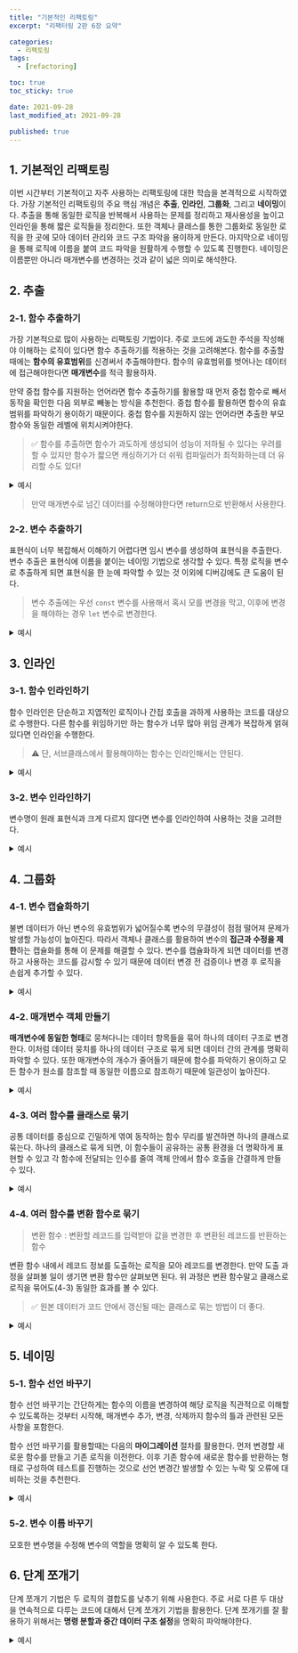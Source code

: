 ```yaml
---
title: "기본적인 리팩토링"
excerpt: "리팩터링 2판 6장 요약"

categories:
  - 리팩토링
tags:
  - [refactoring]

toc: true
toc_sticky: true

date: 2021-09-28
last_modified_at: 2021-09-28

published: true
---
```


## 1. 기본적인 리팩토링

이번 시간부터 기본적이고 자주 사용하는 리팩토링에 대한 학습을 본격적으로 시작하였다.
가장 기본적인 리팩토링의 주요 핵심 개념은 **추출**, **인라인**, **그룹화**, 그리고 **네이밍**이다.
추출을 통해 동일한 로직을 반복해서 사용하는 문제를 정리하고 재사용성을 높이고 인라인을 통해 짧은 로직들을 정리한다.
또한 객체나 클래스를 통한 그룹화로 동일한 로직을 한 곳에 모아 데이터 관리와 코드 구조 파악을 용이하게 만든다.
마지막으로 네이밍을 통해 로직에 이름을 붙여 코드 파악을 원활하게 수행할 수 있도록 진행한다.
네이밍은 이름뿐만 아니라 매개변수를 변경하는 것과 같이 넓은 의미로 해석한다.

## 2. 추출

### 2-1. 함수 추출하기

가장 기본적으로 많이 사용하는 리팩토링 기법이다.
주로 코드에 과도한 주석을 작성해야 이해하는 로직이 있다면 함수 추출하기를 적용하는 것을 고려해본다.
함수를 추출할 때에는 **함수의 유효범위**를 신경써서 추출해야한다. 함수의 유효범위를 벗어나는 데이터에 접근해야한다면 **매개변수**를 적극 활용하자.

만약 중첩 함수를 지원하는 언어라면 함수 추출하기를 활용할 때 먼저 중첩 함수로 빼서 동작을 확인한 다음 외부로 빼놓는 방식을 추천한다.
중첩 함수를 활용하면 함수의 유효범위를 파악하기 용이하기 때문이다.
중첩 함수를 지원하지 않는 언어라면 추출한 부모 함수와 동일한 레벨에 위치시켜야한다.

> ✅ 함수를 추출하면 함수가 과도하게 생성되어 성능이 저하될 수 있다는 우려를 할 수 있지만 함수가 짧으면 캐싱하기가 더 쉬워 컴파일러가
> 최적화하는데 더 유리할 수도 있다!

<details>
<summary>예시</summary>
<div markdown="1">

~~~javascript
// Before
function printOwing(invoice){
    let outstanding = calculateOutstanding();

    console.log(`고객명: ${invoice.customer}`);
    console.log(`채무액: ${outstanding}`);
}
~~~

~~~javascript
// After
function printOwing(invoice){
    let outstanding = calculateOutstanding();
    printInfo(invoice);

    function printInfo(invoice){
        console.log(`고객명: ${invoice.customer}`);
        console.log(`채무액: ${outstanding}`); // 이 함수를 외부로 빼게 되면 outstanding도 매개변수로 받아야한다.
    }
}
~~~

</div>
</details>

> 만약 매개변수로 넘긴 데이터를 수정해야한다면 return으로 반환해서 사용한다.

### 2-2. 변수 추출하기

표현식이 너무 복잡해서 이해하기 어렵다면 임시 변수를 생성하여 표현식을 추출한다.
변수 추출은 표현식에 이름을 붙이는 네이밍 기법으로 생각할 수 있다.
특정 로직을 변수로 추출하게 되면 표현식을 한 눈에 파악할 수 있는 것 이외에 디버깅에도 큰 도움이 된다.

> 변수 추출에는 우선 `const` 변수를 사용해서 혹시 모를 변경을 막고, 이후에 변경을 해야하는 경우 `let` 변수로 변경한다.

<details>
<summary>예시</summary>
<div markdown="1">

~~~javascript
// Before
return order.quantity * order.itemPrice - Math.max(0, order.quantity - 500) * 0.05 + Math.min(order.quantity * order.itemPrice * 0.1, 100);
~~~

~~~javascript
// After
const basePrice = order.quantity * order.itemPrice;
const discount = Math.max(0, order.quantity - 500) * 0.05;
const shipping = Math.min(order.quantity * order.itemPrice * 0.1, 100);

return basePrice - discount + shipping;
~~~

</div>
</details>

## 3. 인라인

### 3-1. 함수 인라인하기

함수 인라인은 단순하고 지엽적인 로직이나 간접 호출을 과하게 사용하는 코드를 대상으로 수행한다.
다른 함수를 위임하기만 하는 함수가 너무 많아 위임 관계가 복잡하게 얽혀있다면 인라인을 수행한다.

> ⚠️ 단, 서브클래스에서 활용해야하는 함수는 인라인해서는 안된다.

<details>
<summary>예시</summary>
<div markdown="1">

~~~javascript
// Before
function getRating(driver){
    return moreThanFiveDriver(driver) ? 2 : 1;
}
function moreThanFiveDriver(driver){
    return driver.numberOfLateDeliveries > 5;
}
~~~

~~~javascript
// After
function getRating(driver){
    return (driver.numberOfLateDeliveries > 5) ? 2 : 1;
}
~~~

</div>
</details>

### 3-2. 변수 인라인하기

변수명이 원래 표현식과 크게 다르지 않다면 변수를 인라인하여 사용하는 것을 고려한다.

<details>
<summary>예시</summary>
<div markdown="1">

~~~javascript
// Before
let basePrice = order.basePrice;
return (basePrice > 1000);
~~~

~~~javascript
// After
return (order.basePrice > 1000);
~~~

</div>
</details>

## 4. 그룹화

### 4-1. 변수 캡슐화하기

불변 데이터가 아닌 변수의 유효범위가 넓어질수록 변수의 무결성이 점점 떨어져 문제가 발생할 가능성이 높아진다.
따라서 객체나 클래스를 활용하여 변수의 **접근과 수정을 제한**하는 캡슐화를 통해 이 문제를 해결할 수 있다.
변수를 캡슐화하게 되면 데이터를 변경하고 사용하는 코드를 감시할 수 있기 때문에 데이터 변경 전 검증이나 변경 후 로직을 손쉽게 추가할 수 있다.

<details>
<summary>예시</summary>
<div markdown="1">

~~~javascript
// Before
let defaultOwner = {firstName: "harry", lastName: "potter" }
~~~

~~~javascript
// After
let defaultOwnerData = {firstName: "harry", lastName: "potter" };
export function getDefaultOwner() {
    // return defaultOwnerData; → 이 방법은 원본 데이터에 접근이 가능하기 때문에 Getter의 본질을 훼손할 수 있다.
    
    return Object.assign({}, defaultOwnerData); // 원본 데이터의 복사본을 반환한다.
}
export function setDefaultOwner(owner){
    defaultOwnerData = owner;
}
~~~

</div>
</details>

### 4-2. 매개변수 객체 만들기

**매개변수에 동일한 형태**로 뭉쳐다니는 데이터 항목들을 묶어 하나의 데이터 구조로 변경한다.
이처럼 데이터 뭉치를 하나의 데이터 구조로 묶게 되면 데이터 간의 관계를 명확히 파악할 수 있다.
또한 매개변수의 개수가 줄어들기 때문에 함수를 파악하기 용이하고 모든 함수가 원소를 참조할 때 동일한 이름으로 참조하기 때문에 일관성이 높아진다.

<details>
<summary>예시</summary>
<div markdown="1">

~~~javascript
// Before
function amountInvoiced(startDate, endDate){ }
function amountReceived(startDate, endDate){ }
~~~

~~~javascript
// After
function amountInvoiced(rangeDate){ }
function amountReceived(rangeDate){ }
~~~

</div>
</details>

### 4-3. 여러 함수를 클래스로 묶기

공통 데이터를 중심으로 긴밀하게 엮여 동작하는 함수 무리를 발견하면 하나의 클래스로 묶는다.
하나의 클래스로 묶게 되면, 이 함수들이 공유하는 공통 환경을 더 명확하게 표현할 수 있고
각 함수에 전달되는 인수를 줄여 객체 안에서 함수 호출을 간결하게 만들 수 있다.

<details>
<summary>예시</summary>
<div markdown="1">

~~~javascript
// Before
function base(aReading){ } // aReading 이라는 공통 데이터 사용
function taxCharge(aReading){ }
function calculateCharge(aReading){ }
~~~

~~~javascript
// After
class Reading{
   base(){ }
   taxCharge(){ }
   calculateCharge(){ }
}
~~~

</div>
</details>

### 4-4. 여러 함수를 변환 함수로 묶기

> 변환 함수 : 변환할 레코드를 입력받아 값을 변경한 후 변환된 레코드를 반환하는 함수

변환 함수 내에서 레코드 정보를 도출하는 로직을 모아 레코드를 변경한다.
만약 도출 과정을 살펴볼 일이 생기면 변환 함수만 살펴보면 된다.
위 과정은 변환 함수말고 클래스로 로직을 묶어도(4-3) 동일한 효과를 볼 수 있다.

> ✅ 원본 데이터가 코드 안에서 갱신될 때는 클래스로 묶는 방법이 더 좋다.

<details>
<summary>예시</summary>
<div markdown="1">

~~~javascript
// Before
function base(aReading){ }
function taxCharge(aReading){ }
~~~

~~~javascript
// After
function enrichReading(argReading){
    const aReading = _.cloneDeep(argReading); // 변환 함수 내에서는 원본 데이터를 복사하여 활용한다! (원본 훼손 방지)
    aReading.baseCharge = base(aReading);
    aReading.taxCharge = taxCharge(aReading);

    return aReading
}
~~~

</div>
</details>

## 5. 네이밍

### 5-1. 함수 선언 바꾸기

함수 선언 바꾸기는 간단하게는 함수의 이름을 변경하여 해당 로직을 직관적으로 이해할 수 있도록하는 것부터 시작해,
매개변수 추가, 변경, 삭제까지 함수의 틀과 관련된 모든 사항을 포함한다.

함수 선언 바꾸기를 활용할때는 다음의 **마이그레이션** 절차를 활용한다.
먼저 변경할 새로운 함수를 만들고 기존 로직을 이전한다.
이후 기존 함수에 새로운 함수를 반환하는 형태로 구성하여 테스트를 진행하는 것으로 선언 변경간 발생할 수 있는 누락 및 오류에 대비하는 것을 추천한다.

<details>
<summary>예시</summary>
<div markdown="1">

~~~javascript
// Before
function order(productId, amount, orderDate){
    // 함수명을 변경하고 매개 변수를 삭제할 예정
}
~~~

~~~javascript
// After
function order(productId, amount, orderDate){
    return orderProduct(productId, amount); // 마이그레이션 - 중간 매개로 테스트
}

// 새롭게 변경할 함수
function orderProduct(productId, amount){

}
~~~

</div>
</details>

### 5-2. 변수 이름 바꾸기

모호한 변수명을 수정해 변수의 역할을 명확히 알 수 있도록 한다.

## 6. 단계 쪼개기

단계 쪼개기 기법은 두 로직의 결합도를 낮추기 위해 사용한다.
주로 서로 다른 두 대상을 연속적으로 다루는 코드에 대해서 단계 쪼개기 기법을 활용한다.
단계 쪼개기를 잘 활용하기 위해서는 **명령 분할과 중간 데이터 구조 설정**을 명확히 파악해야한다.

<details>
<summary>예시</summary>
<div markdown="1">

~~~javascript
// Before
const orderData = orderString.split(/\s+/);
const productPrice = priceList[orderData[0].split("-")[1]];

// 가격을 계산하는 로직을 이해하려면 orderData에 대한 내용과 productPrice에 대한 내용을 이해해야한다.
const orderPrice = parseInt(orderData[1]) * productPrice;
~~~

~~~javascript
// After
const orderRecord = parseOrder(order); // 중간 데이터 구조

// 가격 계산 로직은 orderRecord와 priceList를 사용한다는 사실을 알 수 있고,
// price 함수를 통해 orderRecord의 quantity와 priceList의 productID를 활용한다는 사실을 손쉽게 파악할 수 있다.
const orderPrice = price(orderRecord, priceList);

// 주문 정보를 파싱하는 로직(명령 분할)
function parseOrder(aString){
    const values = aString.split(/\s+/);
    return ({
        productID: values[0].split("-")[1],
        quantity: parseInt(values[1]),
    });
}
// 가격 계산 로직(명령 분할)
function price(order, priceList){
    return order.quantity * priceList[order.productID];
}
~~~

</div>
</details>
